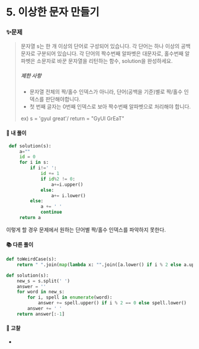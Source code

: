 # 5. 이상한 문자 만들기

### ✨문제

> 문자열 s는 한 개 이상의 단어로 구성되어 있습니다. 각 단어는 하나 이상의 공백문자로 구분되어 있습니다. 각 단어의 짝수번째 알파벳은 대문자로, 홀수번째 알파벳은 소문자로 바꾼 문자열을 리턴하는 함수, solution을 완성하세요.
>
> ##### 제한 사항
>
> - 문자열 전체의 짝/홀수 인덱스가 아니라, 단어(공백을 기준)별로 짝/홀수 인덱스를 판단해야합니다.
> - 첫 번째 글자는 0번째 인덱스로 보아 짝수번째 알파벳으로 처리해야 합니다.
>
> ex) s = 'gyul great'/ return = "GyUl GrEaT"



#### **🎈 내 풀이** 

```python
 def solution(s):
     a=""
     id = 0
     for i in s:
         if i!=' ':
             id += 1
             if id%2 != 0:
                 a+=i.upper()  
             else:
                 a+= i.lower() 
         else:
             a += ' '
             continue
     return a
```

이렇게 할 경우 문제에서 원하는 단어별 짝/홀수 인덱스를 파악하지 못한다. 

#### **📚 다른 풀이** 

```python
def toWeirdCase(s):
    return " ".join(map(lambda x: "".join([a.lower() if i % 2 else a.upper() for i, a in enumerate(x)]), s.split(" ")))
```

```python
def solution(s):
    new_s = s.split(' ')
    answer = ''
    for word in new_s:
        for i, spell in enumerate(word):
            answer += spell.upper() if i % 2 == 0 else spell.lower()
        answer += ' '
    return answer[:-1]
```



#### **🧨 고찰**

- 